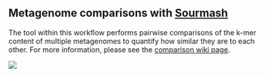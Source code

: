 ## Metagenome comparisons with [Sourmash](http://sourmash.readthedocs.io/en/latest/)

The tool within this workflow performs pairwise comparisons of the k-mer content of multiple metagenomes to quantify how similar they are to each other. For more information, please see the [comparison wiki page](https://github.com/signaturescience/metagenomics/wiki/5.-Comparison).

![](https://github.com/signaturescience/metagenomics/blob/master/documentation/figures/Comparison_Flowchart.png)
